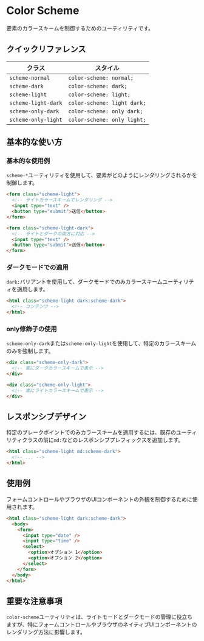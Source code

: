 # Color Scheme

要素のカラースキームを制御するためのユーティリティです。

## クイックリファレンス

| クラス | スタイル |
|-------|---------|
| `scheme-normal` | `color-scheme: normal;` |
| `scheme-dark` | `color-scheme: dark;` |
| `scheme-light` | `color-scheme: light;` |
| `scheme-light-dark` | `color-scheme: light dark;` |
| `scheme-only-dark` | `color-scheme: only dark;` |
| `scheme-only-light` | `color-scheme: only light;` |

## 基本的な使い方

### 基本的な使用例

`scheme-*`ユーティリティを使用して、要素がどのようにレンダリングされるかを制御します。

```html
<form class="scheme-light">
  <!-- ライトカラースキームでレンダリング -->
  <input type="text" />
  <button type="submit">送信</button>
</form>

<form class="scheme-light-dark">
  <!-- ライトとダークの両方に対応 -->
  <input type="text" />
  <button type="submit">送信</button>
</form>
```

### ダークモードでの適用

`dark:`バリアントを使用して、ダークモードでのみカラースキームユーティリティを適用します。

```html
<html class="scheme-light dark:scheme-dark">
  <!-- コンテンツ -->
</html>
```

### only修飾子の使用

`scheme-only-dark`または`scheme-only-light`を使用して、特定のカラースキームのみを強制します。

```html
<div class="scheme-only-dark">
  <!-- 常にダークカラースキームで表示 -->
</div>

<div class="scheme-only-light">
  <!-- 常にライトカラースキームで表示 -->
</div>
```

## レスポンシブデザイン

特定のブレークポイントでのみカラースキームを適用するには、既存のユーティリティクラスの前に`md:`などのレスポンシブプレフィックスを追加します。

```html
<html class="scheme-light md:scheme-dark">
  <!-- ... -->
</html>
```

## 使用例

フォームコントロールやブラウザのUIコンポーネントの外観を制御するために使用されます。

```html
<html class="scheme-light dark:scheme-dark">
  <body>
    <form>
      <input type="date" />
      <input type="time" />
      <select>
        <option>オプション 1</option>
        <option>オプション 2</option>
      </select>
    </form>
  </body>
</html>
```

## 重要な注意事項

`color-scheme`ユーティリティは、ライトモードとダークモードの管理に役立ちますが、特にフォームコントロールやブラウザのネイティブUIコンポーネントのレンダリング方法に影響します。
